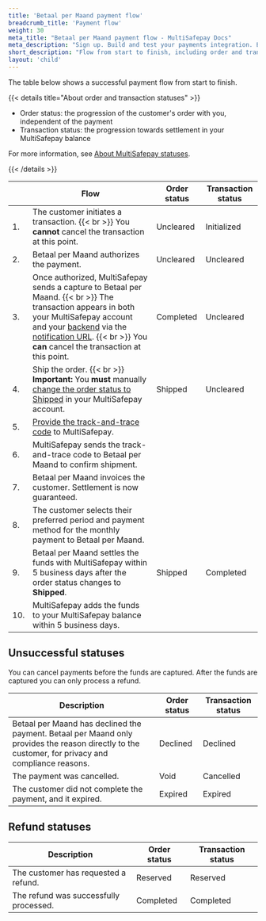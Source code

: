 ```yaml
---
title: 'Betaal per Maand payment flow'
breadcrumb_title: 'Payment flow'
weight: 30
meta_title: "Betaal per Maand payment flow - MultiSafepay Docs"
meta_description: "Sign up. Build and test your payments integration. Explore our products and services. Use our API Reference, SDKs, and wrappers. Get support."
short_description: "Flow from start to finish, including order and transaction status changes"
layout: 'child'
---
```


The table below shows a successful payment flow from start to finish.  

{{< details title="About order and transaction statuses" >}}
&nbsp;  
- Order status: the progression of the customer's order with you, independent of the payment
- Transaction status: the progression towards settlement in your MultiSafepay balance

For more information, see [About MultiSafepay statuses](/payments/multisafepay-statuses/).

{{< /details >}}

|                       | Flow      | Order status | Transaction status |
|--------------------------------|-----------|---|-----------------------------------------------------------------------------------------|
| 1. | The customer initiates a transaction. {{< br >}} You **cannot** cancel the transaction at this point. | Uncleared   | Initialized  |
| 2. | Betaal per Maand authorizes the payment. | Uncleared   | Uncleared  |
| 3. | Once authorized, MultiSafepay sends a capture to Betaal per Maand. {{< br >}} The transaction appears in both your MultiSafepay account and your [backend](/getting-started/glossary/#backend) via the [notification URL](/developer/api/notification-url/). {{< br >}} You **can** cancel the transaction at this point. | Completed  | Uncleared  |
| 4. | Ship the order. {{< br >}} **Important:** You **must** manually [change the order status to Shipped](/payments/methods/billing-suite/betaalpermaand/faq/changing-order-status-to-shipped/) in your MultiSafepay account.  | Shipped | Uncleared | 
| 5. | [Provide the track-and-trace code](/payments/methods/billing-suite/betaalpermaand/faq/providing-track-and-trace/) to MultiSafepay. | | |
| 6. | MultiSafepay sends the track-and-trace code to Betaal per Maand to confirm shipment. | | |
| 7. | Betaal per Maand invoices the customer. Settlement is now guaranteed.  | | |
| 8. | The customer selects their preferred period and payment method for the monthly payment to Betaal per Maand. | | |
| 9. | Betaal per Maand settles the funds with MultiSafepay within 5 business days after the order status changes to **Shipped**. | Shipped    | Completed  |
| 10. | MultiSafepay adds the funds to your MultiSafepay balance within 5 business days.| | |

## Unsuccessful statuses
You can cancel payments before the funds are captured. After the funds are captured you can only process a refund.

| Description | Order status | Transaction status |
|---|---|---|
| Betaal per Maand has declined the payment. Betaal per Maand only provides the reason directly to the customer, for privacy and compliance reasons. | Declined   | Declined   |
| The payment was cancelled.   | Void   | Cancelled   |
| The customer did not complete the payment, and it expired. | Expired    | Expired    |

## Refund statuses

| Description   | Order status      | Transaction status |
|----|----|---|
| The customer has requested a refund. | Reserved    | Reserved   |
| The refund was successfully processed.  | Completed      | Completed   |

